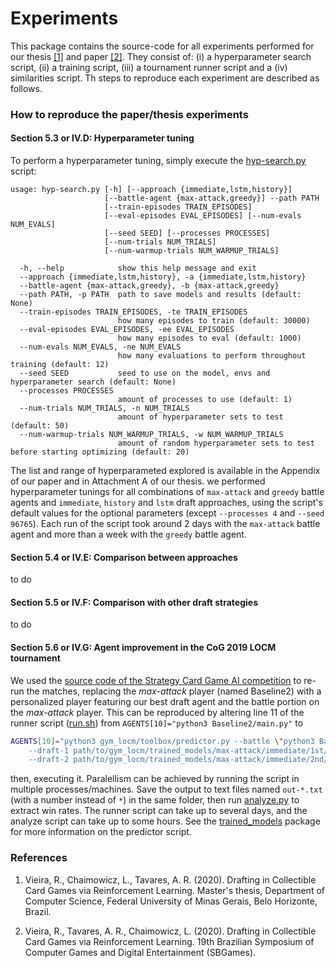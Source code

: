 # Experiments

This package contains the source-code for all experiments performed for our thesis <a href="#vieira2020a">[1]</a> 
and paper <a href="#vieira2020b">[2]</a>. They consist of: (i) a hyperparameter search script, (ii) a training 
script, (iii) a tournament runner script and a (iv) similarities script. Th steps to reproduce each experiment are
described as follows.


### How to reproduce the paper/thesis experiments

#### Section 5.3 or IV.D: Hyperparameter tuning

To perform a hyperparameter tuning, simply execute the [hyp-search.py](hyp-search.py) script:

```
usage: hyp-search.py [-h] [--approach {immediate,lstm,history}]
                     [--battle-agent {max-attack,greedy}] --path PATH
                     [--train-episodes TRAIN_EPISODES]
                     [--eval-episodes EVAL_EPISODES] [--num-evals NUM_EVALS]
                     [--seed SEED] [--processes PROCESSES]
                     [--num-trials NUM_TRIALS]
                     [--num-warmup-trials NUM_WARMUP_TRIALS]

  -h, --help            show this help message and exit
  --approach {immediate,lstm,history}, -a {immediate,lstm,history}
  --battle-agent {max-attack,greedy}, -b {max-attack,greedy}
  --path PATH, -p PATH  path to save models and results (default: None)
  --train-episodes TRAIN_EPISODES, -te TRAIN_EPISODES
                        how many episodes to train (default: 30000)
  --eval-episodes EVAL_EPISODES, -ee EVAL_EPISODES
                        how many episodes to eval (default: 1000)
  --num-evals NUM_EVALS, -ne NUM_EVALS
                        how many evaluations to perform throughout training (default: 12)
  --seed SEED           seed to use on the model, envs and hyperparameter search (default: None)
  --processes PROCESSES
                        amount of processes to use (default: 1)
  --num-trials NUM_TRIALS, -n NUM_TRIALS
                        amount of hyperparameter sets to test (default: 50)
  --num-warmup-trials NUM_WARMUP_TRIALS, -w NUM_WARMUP_TRIALS
                        amount of random hyperparameter sets to test before starting optimizing (default: 20)
```

The list and range of hyperparameted explored is available in the Appendix of our paper and in Attachment A of 
our thesis. we performed hyperparameter tunings for all combinations of `max-attack` and `greedy` battle agents 
and `immediate`, `history` and `lstm` draft approaches, using the script's default values for the optional 
parameters (except `--processes 4` and `--seed 96765`). Each run of the script took around 2 days with the
`max-attack` battle agent and more than a week with the `greedy` battle agent.

#### Section 5.4 or IV.E: Comparison between approaches

to do

#### Section 5.5 or IV.F: Comparison with other draft strategies

to do

#### Section 5.6 or IV.G: Agent improvement in the CoG 2019 LOCM tournament

We used the 
[source code of the Strategy Card Game AI competition](https://github.com/acatai/Strategy-Card-Game-AI-Competition/tree/master/contest-2019-08-COG) 
to re-run the matches, replacing the *max-attack* player (named Baseline2) with a personalized player featuring 
our best draft agent and the battle portion on the *max-attack* player. This can be reproduced by altering line 
11 of the runner script 
([run.sh](https://github.com/acatai/Strategy-Card-Game-AI-Competition/blob/master/contest-2019-08-COG/run.sh))
from `AGENTS[10]="python3 Baseline2/main.py"` to
```bash
AGENTS[10]="python3 gym_locm/toolbox/predictor.py --battle \"python3 Baseline2/main.py\" \
    --draft-1 path/to/gym_locm/trained_models/max-attack/immediate/1st/6.json \
    --draft-2 path/to/gym_locm/trained_models/max-attack/immediate/2nd/8.json
```
then, executing it. Paralellism can be achieved by running the script in multiple processes/machines. Save the 
output to text files named `out-*.txt` (with a number instead of `*`) in the same folder, then run 
[analyze.py](https://github.com/acatai/Strategy-Card-Game-AI-Competition/blob/master/contest-2019-08-COG/analyze.py) 
to extract win rates. The runner script can take up to several days, and the analyze script can take up to some hours.
See the [trained_models](https://github.com/ronaldosvieira/gym-locm/tree/master/gym_locm/trained_models) 
package for more information on the predictor script.

### References

1. <span id="vieira2020a">Vieira, R., Chaimowicz, L., Tavares, A. R. (2020). Drafting in Collectible Card Games via 
Reinforcement Learning. Master's thesis, Department of Computer Science, Federal University 
of Minas Gerais, Belo Horizonte, Brazil.</span>

2. <span id="vieira2020b">Vieira, R., Tavares, A. R., Chaimowicz, L. (2020). Drafting in 
Collectible Card Games via Reinforcement Learning. 19th Brazilian Symposium of Computer Games
and Digital Entertainment (SBGames).</span>
